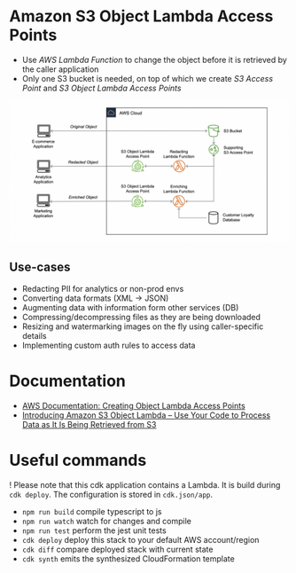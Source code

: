 # Amazon S3 Object Lambda Access Points
- Use _AWS Lambda Function_ to change the object before it is retrieved by the caller application
- Only one S3 bucket is needed, on top of which we create _S3 Access Point_ and _S3 Object Lambda Access Points_

![Image](./content/s3-object-lambda-architecture-1-1024x520.png)

## Use-cases
- Redacting PII for analytics or non-prod envs
- Converting data formats (XML -> JSON)
- Augmenting data with information form other services (DB)
- Compressing/decompressing files as they are being downloaded
- Resizing and watermarking images on the fly using caller-specific details
- Implementing custom auth rules to access data

# Documentation
- [AWS Documentation: Creating Object Lambda Access Points](https://docs.aws.amazon.com/AmazonS3/latest/userguide/olap-create.html)
- [Introducing Amazon S3 Object Lambda – Use Your Code to Process Data as It Is Being Retrieved from S3](https://aws.amazon.com/blogs/aws/introducing-amazon-s3-object-lambda-use-your-code-to-process-data-as-it-is-being-retrieved-from-s3/)

# Useful commands

! Please note that this cdk application contains a Lambda. It is build during `cdk deploy`. The configuration is stored in `cdk.json/app`.

* `npm run build`   compile typescript to js
* `npm run watch`   watch for changes and compile
* `npm run test`    perform the jest unit tests
* `cdk deploy`      deploy this stack to your default AWS account/region
* `cdk diff`        compare deployed stack with current state
* `cdk synth`       emits the synthesized CloudFormation template